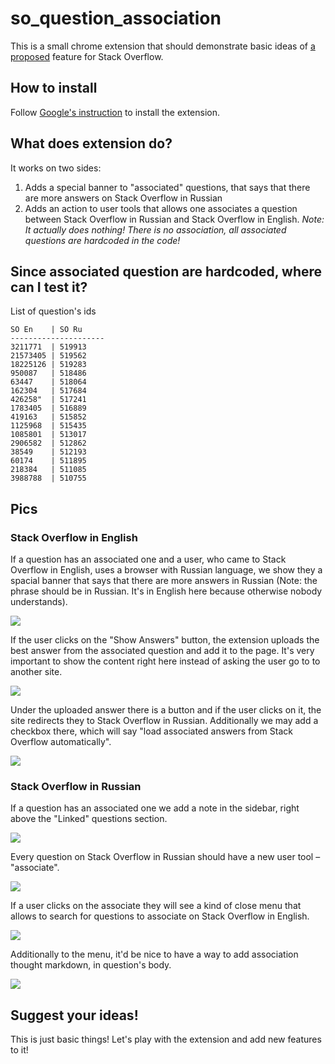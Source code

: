 # so_question_association

This is a small chrome extension that should demonstrate basic ideas of [a proposed](http://meta.ru.stackoverflow.com/questions/2983/) feature for Stack Overflow.

## How to install

Follow [Google's instruction](https://developer.chrome.com/extensions/getstarted#unpacked) to install the extension.

## What does extension do?

It works on two sides:

 1. Adds a special banner to "associated" questions, that says that there are more answers on Stack Overflow in Russian
 2. Adds an action to user tools that allows one associates a question between Stack Overflow in Russian and Stack Overflow in English. _Note: It actually does nothing! There is no association, all associated questions are hardcoded in the code!_
 
## Since associated question are hardcoded, where can I test it?
 
 List of question's ids
 
    SO En    | SO Ru
    ---------------------
    3211771  | 519913
    21573405 | 519562 
    18225126 | 519283
    950087   | 518486
    63447    | 518064
    162304   | 517684
    426258"  | 517241
    1783405  | 516889
    419163   | 515852
    1125968  | 515435
    1085801  | 513017
    2906582  | 512862
    38549    | 512193
    60174    | 511895
    218384   | 511085
    3988788  | 510755
 
## Pics
 
### Stack Overflow in English
 
If a question has an associated one and a user, who came to Stack Overflow in English, uses a browser with Russian language, we show they a spacial banner that says that there are more answers in Russian (Note: the phrase should be in Russian. It's in English here because otherwise nobody understands). 
 
 ![](http://i.stack.imgur.com/vb8eC.png)
 
If the user clicks on the "Show Answers" button, the extension uploads the best answer from the associated question and add it to the page. It's very important to show the content right here instead of asking the user go to to another site.
 
 ![](http://i.stack.imgur.com/aZDCD.png)
 
Under the uploaded answer there is a button and if the user clicks on it, the site redirects they to Stack Overflow in Russian. Additionally we may add a checkbox there, which will say "load associated answers from Stack Overflow automatically".
 
 ![](http://i.stack.imgur.com/tsx8q.jpg)
 
 
### Stack Overflow in Russian
  
If a question has an associated one we add a note in the sidebar, right above the "Linked" questions section.

 ![](http://i.stack.imgur.com/Jl6Ax.jpg)
 
Every question on Stack Overflow in Russian should have a new user tool – "associate".

![](http://i.stack.imgur.com/bNwTf.jpg)

If a user clicks on the associate they will see a kind of close menu that allows to search for questions to associate on Stack Overflow in English.

![](http://i.stack.imgur.com/JDmWR.png)

Additionally to the menu, it'd be nice to have a way to add association thought markdown, in question's body.

![](http://i.stack.imgur.com/LoOWy.jpg)


## Suggest your ideas! 
 
This is just basic things! Let's play with the extension and add new features to it!
